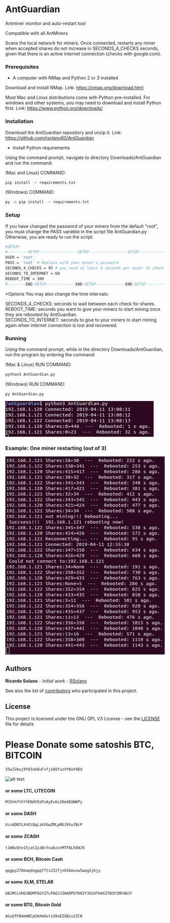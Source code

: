 # AntGuardian

Antminer monitor and auto-restart tool 

Compatible with all AntMiners

Scans the local network for miners. Once connected, restarts any miner when accepted shares do not increase in SECONDS_4_CHECKS seconds, given that there is an active internet connection (checks with google.com).

### Prerequisites

* A computer with NMap and Python 2 or 3 installed

Download and install NMap. Link:
https://nmap.org/download.html

Most Mac and Linux distributions come with Python pre-installed. For windows and other systems, you may need to download and install Python first. Link:
https://www.python.org/downloads/


### Installation

Download the AntGuardian repository and unzip it. Link:
https://github.com/rsolano60/AntGuardian

* Install Python requirements

Using the command prompt, navigate to directory Downloads/AntGuardian and run the command:


(Mac and Linux) COMMAND:
```sh
pip install -r requirements.txt
```

(Windows) COMMAND:
```sh
py -m pip install -r requirements.txt
```


### Setup

If you have changed the password of your miners from the default "root", you must change the PASS varieble in the  script file AntGuardian.py
Otherwise, you are ready to run the script.

```sh
#SETUP:
#---------SETUP-----------------SETUP-----------------SETUP-----------------SETUP-----------------SETUP-------
USER = 'root'
PASS = 'root' # Replace with your miner's password
SECONDS_4_CHECKS = 95 # you need at least 6 seconds per miner to check the hashrate on a single thread, increase this number if monitoring 16 miners or more
SECONDS_TO_INTERNET = 60
REBOOT_TIME = 300
#--------END-SETUP-------------END-SETUP-------------END-SETUP-------------END-SETUP-------------END-SETUP----
```
*Options
You may also change the time intervals: <br />

SECONDS_4_CHECKS: seconds to wait between each check for shares. <br />
REBOOT_TIME: seconds you want to give your miners to start mining once they are rebooted by AntGuardian. <br />
SECONDS_TO_INTERNET: seconds to give to your miners to start mining again when internet connection is lost and recovered.

### Running
Using the command prompt, while in the directory Downloads/AntGuardian, run the program by entering the command:

(Mac & Linux) RUN COMMAND: 
```sh 
python3 AntGuardian.py
```
(Windows) RUN COMMAND:
```sh
py AntGuardian.py

```

![alt text](https://raw.githubusercontent.com/rsolano60/Examples/master/init.jpeg)

### Example: One miner restarting (out of 3)

![alt text](https://raw.githubusercontent.com/rsolano60/Examples/master/work.jpeg)

## Authors

**Ricardo Solano** - *Initial work* - [RSolano](https://github.com/rsolano60)

See also the list of [contributors](https://github.com/rsolano60/AntGuardian/graphs/contributors) who participated in this project.

## License

This project is licensed under the GNU GPL V3 License - see the [LICENSE](LICENSE) file for details

# Please Donate some satoshis BTC, BITCOIN
```sh
35w2Zmuj9Y83vb8uFvfjxQQfuzVYKwY4Dd
```
![alt text](https://blockchain.info/qr?data=35w2Zmuj9Y83vb8uFvfjxQQfuzVYKwY4Dd&size=200)

#### or some LTC, LITECOIN
```sh
MJSVm7thYYENdV9zPzAyEv6s2Km4EUWKPy
```
#### or some DASH
```sh
Xcs6DN7LXnEtQqLiKVGwZMLpMGJ9tufBcP
```
#### or some ZCASH
```sh
t1W8vQte15jatZyzBcYuubzznMTF6LhEWJ9
```
#### or some BCH, Bitcoin Cash
```sh
qqgpy278maqdngqqf7ts232fjnk5kmusw5wag2ykjy
```
#### or some XLM, STELAR
```sh
GBJMCLVHEVBDMT6GYZ7LPAQJJZHAOPD7KO2Y3GSUTH4XZYB3V3MV4BJY
```
#### or some BTG, Bitcoin Gold
```sh
AGuQfFB4mHBCpUmXmGxtiU9vEZGBiu2ZCW
```
